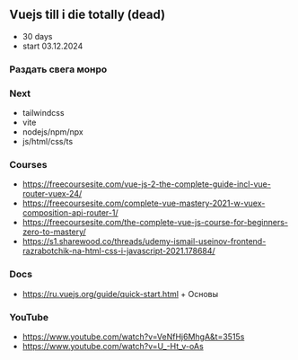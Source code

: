 ## Vuejs till i die totally (dead)
- 30 days
- start 03.12.2024

### Раздать свега монро

### Next
- tailwindcss
- vite
- nodejs/npm/npx
- js/html/css/ts

### Courses
- https://freecoursesite.com/vue-js-2-the-complete-guide-incl-vue-router-vuex-24/
- https://freecoursesite.com/complete-vue-mastery-2021-w-vuex-composition-api-router-1/
- https://freecoursesite.com/the-complete-vue-js-course-for-beginners-zero-to-mastery/
- https://s1.sharewood.co/threads/udemy-ismail-useinov-frontend-razrabotchik-na-html-css-i-javascript-2021.178684/

### Docs
- https://ru.vuejs.org/guide/quick-start.html + Основы

### YouTube
- https://www.youtube.com/watch?v=VeNfHj6MhgA&t=3515s
- https://www.youtube.com/watch?v=U_-Ht_v-oAs
